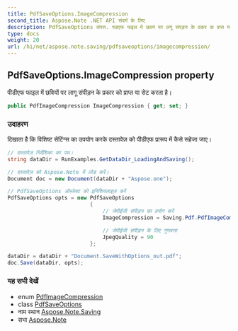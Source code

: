 ```yaml
---
title: PdfSaveOptions.ImageCompression
second_title: Aspose.Note .NET API संदर्भ के लिए
description: PdfSaveOptions संपत्त. पडएफ फइल में छवयं पर लगू संपड़न के प्रकर क प्रप्त य सेट करत है
type: docs
weight: 20
url: /hi/net/aspose.note.saving/pdfsaveoptions/imagecompression/
---
```

## PdfSaveOptions.ImageCompression property

पीडीएफ फाइल में छवियों पर लागू संपीड़न के प्रकार को प्राप्त या सेट करता है।

```csharp
public PdfImageCompression ImageCompression { get; set; }
```

### उदाहरण

दिखाता है कि विशिष्ट सेटिंग्स का उपयोग करके दस्तावेज़ को पीडीएफ प्रारूप में कैसे सहेजा जाए।

```csharp
// दस्तावेज़ निर्देशिका का पथ।
string dataDir = RunExamples.GetDataDir_LoadingAndSaving();

// दस्तावेज़ को Aspose.Note में लोड करें।
Document doc = new Document(dataDir + "Aspose.one");

// PdfSaveOptions ऑब्जेक्ट को इनिशियलाइज़ करें
PdfSaveOptions opts = new PdfSaveOptions
                          {
                              // जेपीईजी संपीड़न का प्रयोग करें
                              ImageCompression = Saving.Pdf.PdfImageCompression.Jpeg,

                              // जेपीईजी संपीड़न के लिए गुणवत्ता
                              JpegQuality = 90
                          };

dataDir = dataDir + "Document.SaveWithOptions_out.pdf";
doc.Save(dataDir, opts);
```

### यह सभी देखें

* enum [PdfImageCompression](../../../aspose.note.saving.pdf/pdfimagecompression/)
* class [PdfSaveOptions](../)
* नाम स्थान [Aspose.Note.Saving](../../pdfsaveoptions/)
* सभा [Aspose.Note](../../../)


